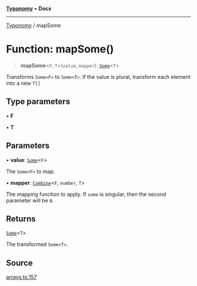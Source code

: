 [**Typonomy**](../README.md) • **Docs**

***

[Typonomy](../globals.md) / mapSome

# Function: mapSome()

> **mapSome**\<`F`, `T`\>(`value`, `mapper`): [`Some`](../type-aliases/Some.md)\<`T`\>

Transforms `Some<F>` to `Some<T>`.
If the value is plural, transform each element into a new `T[]`

## Type parameters

• **F**

• **T**

## Parameters

• **value**: [`Some`](../type-aliases/Some.md)\<`F`\>

The `Some<F>` to map.

• **mapper**: [`Combine`](../type-aliases/Combine.md)\<`F`, `number`, `T`\>

The mapping function to apply. If `some` is singular, then the second parameter will be `0`.

## Returns

[`Some`](../type-aliases/Some.md)\<`T`\>

The transformed `Some<T>`.

## Source

[arrays.ts:157](https://github.com/softcraft-development/typonomy/blob/85e3fd32f5ede40463c64a3e9eb5ea415d4f2898/src/arrays.ts#L157)
